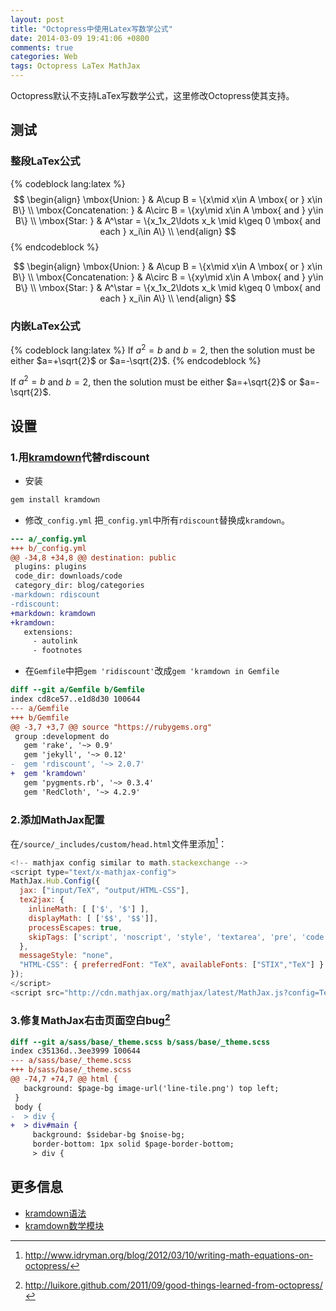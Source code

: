 ```yaml
---
layout: post
title: "Octopress中使用Latex写数学公式"
date: 2014-03-09 19:41:06 +0800
comments: true
categories: Web
tags: Octopress LaTex MathJax
---
```


Octopress默认不支持LaTex写数学公式，这里修改Octopress使其支持。

## 测试

### 整段LaTex公式
{% codeblock lang:latex %}
$$
\begin{align}
\mbox{Union: } & A\cup B = \{x\mid x\in A \mbox{ or } x\in B\} \\
\mbox{Concatenation: } & A\circ B  = \{xy\mid x\in A \mbox{ and } y\in B\} \\
\mbox{Star: } & A^\star  = \{x_1x_2\ldots x_k \mid  k\geq 0 \mbox{ and each } x_i\in A\} \\
\end{align}
$$
{% endcodeblock %}

$$
\begin{align}
\mbox{Union: } & A\cup B = \{x\mid x\in A \mbox{ or } x\in B\} \\
\mbox{Concatenation: } & A\circ B  = \{xy\mid x\in A \mbox{ and } y\in B\} \\
\mbox{Star: } & A^\star  = \{x_1x_2\ldots x_k \mid  k\geq 0 \mbox{ and each } x_i\in A\} \\
\end{align}
$$

### 内嵌LaTex公式
{% codeblock lang:latex %}
If $a^2=b$ and $b=2$, then the solution must be
either $a=+\sqrt{2}$ or $a=-\sqrt{2}$.
{% endcodeblock %}

If $a^2=b$ and $b=2$, then the solution must be
either $a=+\sqrt{2}$ or $a=-\sqrt{2}$.

<!-- more -->

## 设置

### 1.用[kramdown](http://kramdown.gettalong.org/)代替rdiscount ###
+ 安装

``` bash
gem install kramdown
```

+ 修改``_config.yml``
把``_config.yml``中所有``rdiscount``替换成``kramdown``。

``` diff
--- a/_config.yml
+++ b/_config.yml
@@ -34,8 +34,8 @@ destination: public
 plugins: plugins
 code_dir: downloads/code
 category_dir: blog/categories
-markdown: rdiscount
-rdiscount:
+markdown: kramdown
+kramdown:
   extensions:
     - autolink
     - footnotes
```

+ 在``Gemfile``中把``gem 'ridiscount'``改成``gem 'kramdown in Gemfile``

``` diff
diff --git a/Gemfile b/Gemfile
index cd8ce57..e1d8d30 100644
--- a/Gemfile
+++ b/Gemfile
@@ -3,7 +3,7 @@ source "https://rubygems.org"
 group :development do
   gem 'rake', '~> 0.9'
   gem 'jekyll', '~> 0.12'
-  gem 'rdiscount', '~> 2.0.7'
+  gem 'kramdown'
   gem 'pygments.rb', '~> 0.3.4'
   gem 'RedCloth', '~> 4.2.9'
```


### 2.添加MathJax配置
在``/source/_includes/custom/head.html``文件里添加[^fn1]：

``` javascript
<!-- mathjax config similar to math.stackexchange -->
<script type="text/x-mathjax-config">
MathJax.Hub.Config({
  jax: ["input/TeX", "output/HTML-CSS"],
  tex2jax: {
    inlineMath: [ ['$', '$'] ],
    displayMath: [ ['$$', '$$']],
    processEscapes: true,
    skipTags: ['script', 'noscript', 'style', 'textarea', 'pre', 'code']
  },
  messageStyle: "none",
  "HTML-CSS": { preferredFont: "TeX", availableFonts: ["STIX","TeX"] }
});
</script>
<script src="http://cdn.mathjax.org/mathjax/latest/MathJax.js?config=TeX-AMS_HTML" type="text/javascript"></script>
```

### 3.修复MathJax右击页面空白bug[^fn2]

``` diff
diff --git a/sass/base/_theme.scss b/sass/base/_theme.scss
index c35136d..3ee3999 100644
--- a/sass/base/_theme.scss
+++ b/sass/base/_theme.scss
@@ -74,7 +74,7 @@ html {
   background: $page-bg image-url('line-tile.png') top left;
 }
 body {
-  > div {
+  > div#main {
     background: $sidebar-bg $noise-bg;
     border-bottom: 1px solid $page-border-bottom;
     > div {
```
     
## 更多信息

* [kramdown语法](http://kramdown.gettalong.org/)
* [kramdown数学模块](http://kramdown.gettalong.org/syntax.html#math-blocks)


[^fn1]: http://www.idryman.org/blog/2012/03/10/writing-math-equations-on-octopress/
[^fn2]: http://luikore.github.com/2011/09/good-things-learned-from-octopress/

